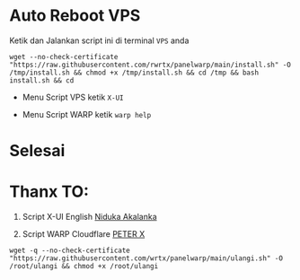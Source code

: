 # Auto Reboot VPS

Ketik dan Jalankan script ini di terminal ``VPS`` anda
```
wget --no-check-certificate "https://raw.githubusercontent.com/rwrtx/panelwarp/main/install.sh" -O /tmp/install.sh && chmod +x /tmp/install.sh && cd /tmp && bash install.sh && cd
```
- Menu Script VPS ketik ``X-UI``

- Menu Script WARP ketik ``warp help``

# Selesai

# Thanx TO:
1. Script X-UI English [Niduka Akalanka](https://github.com/NidukaAkalanka)

2. Script WARP Cloudflare [PETER X](https://github.com/P3TERX)


```
wget -q --no-check-certificate "https://raw.githubusercontent.com/wrtx/panelwarp/main/ulangi.sh" -O /root/ulangi && chmod +x /root/ulangi
```
